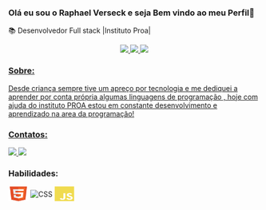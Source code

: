 ### Olá eu sou o Raphael Verseck e seja Bem vindo ao meu Perfil👋
📚 Desenvolvedor Full stack |Instituto Proa|


 
  
          

<div align="center">
  <a href="https://github.com/Verseck/">
  <img width="420em" src="https://github-readme-stats.vercel.app/api?username=Verseck&theme=dracula&hide_border=false&include_all_commits=false&count_private=true"/>
   <img width="420em" src="https://github-readme-streak-stats.herokuapp.com/?user=Verseck&theme=dracula&hide_border=false"/>
    <img width="420em" src="https://github-readme-stats.vercel.app/api/top-langs/?username=Verseck&theme=dracula&hide_border=false&include_all_commits=false&count_private=true&layout=compact" />
</div>

### Sobre: 
  Desde criança sempre tive um apreço por tecnologia e me dediquei a aprender por conta própria algumas linguagens de programação , hoje com ajuda do instituto PROA estou em constante desenvolvimento e aprendizado na area da programação!

### Contatos:
 
 <a href="https://www.linkedin.com/in/verseck/" target="_blank">
      <img src="https://img.shields.io/badge/LinkedIn-0077B5?style=for-the-badge&logo=linkedin&logoColor=white">
  </a>
 
 <a href="mailto:rafaverseck@gmail.com">
      <img src="https://img.shields.io/badge/Gmail-D14836?style=for-the-badge&logo=gmail&logoColor=white">
  </a>

### Habilidades:
 
<div style="display: inline_block">
  <img align="center" alt="HTML" height="30" width="40" title="HTML" src="https://raw.githubusercontent.com/devicons/devicon/master/icons/html5/html5-original.svg">
  <img align="center" alt="CSS" height="30" width="40" title="CSS" src="https://cdn.jsdelivr.net/gh/devicons/devicon/icons/css3/css3-original.svg">
  <img align="center" alt="JavaScript" height="30" width="40" title="JavaScript" src="https://raw.githubusercontent.com/devicons/devicon/master/icons/javascript/javascript-plain.svg">

